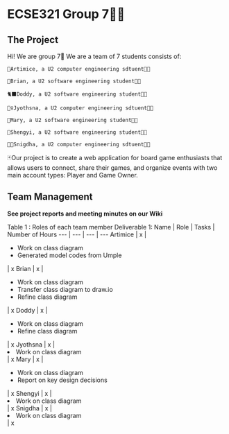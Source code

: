 # ECSE321 Group 7🐻‍❄️
## The Project
Hi! We are group 7🤯 We are a team of 7 students consists of:

    🪼Artimice, a U2 computer engineering sdtuent👩‍💻

    🦑Brian, a U2 software engineering student🧑‍💻

    🐈‍⬛Doddy, a U2 software engineering student🧑‍💻

    🧚‍♀️Jyothsna, a U2 computer engineering sdtuent👩‍💻

    👻Mary, a U2 software engineering student👩‍💻

    🌝Shengyi, a U2 software engineering student👩‍💻

    👸🏽Snigdha, a U2 computer engineering sdtuent👩‍💻

🃏Our project is to create a web application for board game enthusiasts that allows users to connect, share their games, and organize events with two main account types: Player and Game Owner. 

## Team Management
**See project reports and meeting minutes on our Wiki**

Table 1 : Roles of each team member Deliverable 1:
Name | Role | Tasks | Number of Hours 
--- | --- | --- | ---
Artimice | x | <ul><li>Work on class diagram</li><li>Generated model codes from Umple</li></ul> | x
Brian | x | <ul><li>Work on class diagram</li><li>Transfer class diagram to draw.io</li> <li>Refine class diagram</li></ul> | x
Doddy | x | <ul><li>Work on class diagram</li><li>Refine class diagram</li></ul> | x
Jyothsna | x | <li>Work on class diagram</li> | x
Mary | x | <ul><li>Work on class diagram</li><li>Report on key design decisions</li></ul> | x
Shengyi | x | <li>Work on class diagram</li> | x
Snigdha | x | <li>Work on class diagram</li> | x

